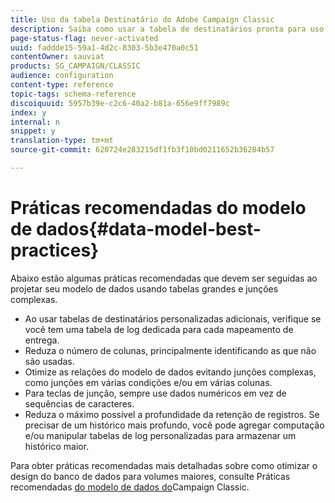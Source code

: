 ```yaml
---
title: Uso da tabela Destinatário do Adobe Campaign Classic
description: Saiba como usar a tabela de destinatários pronta para uso no Adobe Campaign Classic ao projetar seu modelo de dados.
page-status-flag: never-activated
uuid: faddde15-59a1-4d2c-8303-5b3e470a0c51
contentOwner: sauviat
products: SG_CAMPAIGN/CLASSIC
audience: configuration
content-type: reference
topic-tags: schema-reference
discoiquuid: 5957b39e-c2c6-40a2-b81a-656e9ff7989c
index: y
internal: n
snippet: y
translation-type: tm+mt
source-git-commit: 620724e283215df1fb3f10bd0211652b36284b57

---
```



# Práticas recomendadas do modelo de dados{#data-model-best-practices}

Abaixo estão algumas práticas recomendadas que devem ser seguidas ao projetar seu modelo de dados usando tabelas grandes e junções complexas.

* Ao usar tabelas de destinatários personalizadas adicionais, verifique se você tem uma tabela de log dedicada para cada mapeamento de entrega.
* Reduza o número de colunas, principalmente identificando as que não são usadas.
* Otimize as relações do modelo de dados evitando junções complexas, como junções em várias condições e/ou em várias colunas.
* Para teclas de junção, sempre use dados numéricos em vez de sequências de caracteres.
* Reduza o máximo possível a profundidade da retenção de registros. Se precisar de um histórico mais profundo, você pode agregar computação e/ou manipular tabelas de log personalizadas para armazenar um histórico maior.

Para obter práticas recomendadas mais detalhadas sobre como otimizar o design do banco de dados para volumes maiores, consulte Práticas recomendadas [do modelo de dados do](https://helpx.adobe.com/campaign/kb/acc-data-model-best-practices.html)Campaign Classic.
